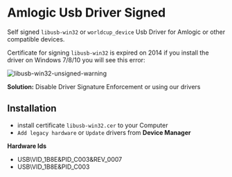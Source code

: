 # Amlogic Usb Driver Signed
Self signed `libusb-win32` or `worldcup_device` Usb Driver for Amlogic or other compatible devices.

Certificate for signing `libusb-win32` is expired on 2014 if you install the driver on Windows 7/8/10 you will see this error:

![libusb-win32-unsigned-warning](https://user-images.githubusercontent.com/760764/43999813-25ae4390-9e3e-11e8-9b9b-fb723fd59cc1.png)

**Solution:** Disable Driver Signature Enforcement or using our drivers

## Installation
- install certificate `libusb-win32.cer` to your Computer
- `Add legacy hardware` or `Update` drivers from **Device Manager**

**Hardware Ids** 

 - USB\VID_1B8E&PID_C003&REV_0007
 - USB\VID_1B8E&PID_C003
